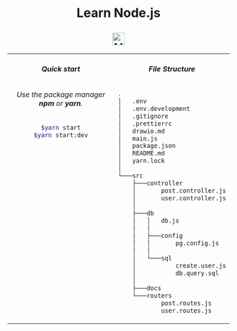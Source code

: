 <h1 align="center">
    <p>Learn Node.js</p>
    <img height='28px' src="https://img.shields.io/badge/node-simple%20project-rebeccapurple" alt="NodeJS" />
</h1>

<table><tr>
<td valign="top" width="50%">
<div align="center">
<h6> <b> Quick start </b> </h6>
<h6> Use the package manager <b>npm</b> or <b>yarn</b>. </h6>
</div>
<div align="center"> 

 ```sh
$yarn start
$yarn start:dev
```

</div></td><td valign="top" width="50%">
 <div align="center">
<h6><b>File Structure</b></h6>
</div>
<div> 

```sh
.
│   .env
│   .env.development
│   .gitignore
│   .prettierrc
│   drawio.md
│   main.js
│   package.json
│   README.md
│   yarn.lock
│   
└───src
    ├───controller
    │       post.controller.js
    │       user.controller.js
    │
    ├───db
    │   │   db.js
    │   │
    │   ├───config
    │   │       pg.config.js
    │   │
    │   └───sql
    │           create.user.js
    │           db.query.sql
    │
    ├───docs
    └───routers
            post.routes.js
            user.routes.js

```
</div>
</td>
</tr></table> 
 
